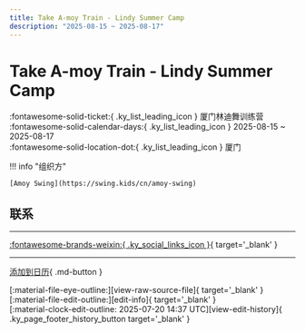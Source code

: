 ```yaml
---
title: Take A-moy Train - Lindy Summer Camp
description: "2025-08-15 ~ 2025-08-17"
---
```


# Take A-moy Train - Lindy Summer Camp 

:fontawesome-solid-ticket:{ .ky_list_leading_icon } 厦门林迪舞训练营  
:fontawesome-solid-calendar-days:{ .ky_list_leading_icon } 2025-08-15 ~ 2025-08-17  
:fontawesome-solid-location-dot:{ .ky_list_leading_icon } 厦门  

!!! info "组织方"

    [Amoy Swing](https://swing.kids/cn/amoy-swing)  

## 联系


---

 [:fontawesome-brands-weixin:{ .ky_social_links_icon }](https://mp.weixin.qq.com/s/ZBhKle78AOdZKoO0vzNqsg){ target='_blank' }

---

[添加到日历](https://swing.news/ics/zh-Hans/2025/cn/take-a-moy-train-lindy-summer-camp-2025.ics){ .md-button }

<div class="ky_page_footer" markdown>
<div class="ky_page_footer_trailing" markdown="span">
[:material-file-eye-outline:][view-raw-source-file]{ target='_blank' }
[:material-file-edit-outline:][edit-info]{ target='_blank' }
</div>
<div class="ky_page_footer_leading" markdown="span">
[:material-clock-edit-outline: 2025-07-20 14:37 UTC][view-edit-history]{ .ky_page_footer_history_button target='_blank' }
</div>
</div>

[view-raw-source-file]: https://github.com/swingdance/events/blob/main/2025/cn/take-a-moy-train-lindy-summer-camp-2025.json "查看原始源文件"
[edit-info]: https://github.com/swingdance/events/issues/new?assignees=&labels=update+event&projects=&template=03-update_entity.yml&title=%5B2025%2Fcn%5D%20Take%20A-moy%20Train%20-%20Lindy%20Summer%20Camp&region=cn&year=2025&id=take-a-moy-train-lindy-summer-camp-2025&name=Take%20A-moy%20Train%20-%20Lindy%20Summer%20Camp&org_id=amoy-swing "编辑信息"

[view-edit-history]: https://github.com/swingdance/events/commits/main/2025/cn/take-a-moy-train-lindy-summer-camp-2025.json "查看编辑历史"
